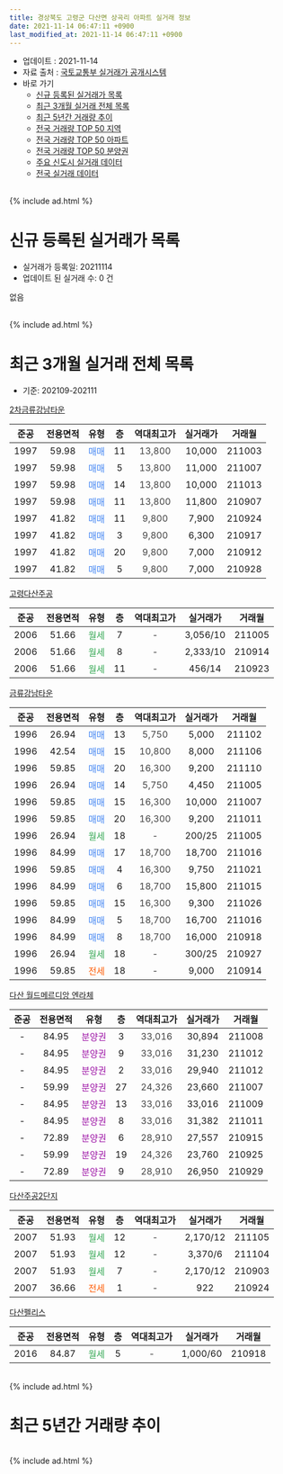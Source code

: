 ```yaml
---
title: 경상북도 고령군 다산면 상곡리 아파트 실거래 정보
date: 2021-11-14 06:47:11 +0900
last_modified_at: 2021-11-14 06:47:11 +0900
---
```


* 업데이트 : 2021-11-14
* 자료 출처 : [국토교통부 실거래가 공개시스템](http://rt.molit.go.kr)
* 바로 가기
    * [신규 등록된 실거래가 목록](#신규-등록된-실거래가-목록)
    * [최근 3개월 실거래 전체 목록](#최근-3개월-실거래-전체-목록)
    * [최근 5년간 거래량 추이](#최근-5년간-거래량-추이)
    * [전국 거래량 TOP 50 지역](https://inasie.github.io/apt-trade-info/최근-3개월-전국에서-가장-거래가-많이-발생한-지역)
    * [전국 거래량 TOP 50 아파트](https://inasie.github.io/apt-trade-info/최근-3개월-전국에서-가장-거래가-많이-발생한-아파트)
    * [전국 거래량 TOP 50 분양권](https://inasie.github.io/apt-trade-info/최근-3개월-전국에서-가장-거래가-많이-발생한-분양권)
    * [주요 신도시 실거래 데이터](https://inasie.github.io/apt-trade-info/주요-신도시)
    * [전국 실거래 데이터](https://inasie.github.io/apt-trade-info/전국)
<br>
{% include ad.html %}
<br>

# 신규 등록된 실거래가 목록
* 실거래가 등록일: 20211114
* 업데이트 된 실거래 수: 0 건

없음

<br>
{% include ad.html %}
<br>

# 최근 3개월 실거래 전체 목록
* 기준: 202109-202111


[2차금류강남타운](https://search.naver.com/search.naver?query=%EA%B2%BD%EC%83%81%EB%B6%81%EB%8F%84+%EA%B3%A0%EB%A0%B9%EA%B5%B0+%EB%8B%A4%EC%82%B0%EB%A9%B4+%EC%83%81%EA%B3%A1%EB%A6%AC+2%EC%B0%A8%EA%B8%88%EB%A5%98%EA%B0%95%EB%82%A8%ED%83%80%EC%9A%B4)

|준공|전용면적|유형|층|역대최고가|실거래가|거래월|
|:---:|:---:|:---:|:---:|:---:|:---:|:---:|
|1997|59.98|<span style="color:#4285f3">매매</span>|11|<span style="color:#444444">13,800</span>|10,000|211003|
|1997|59.98|<span style="color:#4285f3">매매</span>|5|<span style="color:#444444">13,800</span>|11,000|211007|
|1997|59.98|<span style="color:#4285f3">매매</span>|14|<span style="color:#444444">13,800</span>|10,000|211013|
|1997|59.98|<span style="color:#4285f3">매매</span>|11|<span style="color:#444444">13,800</span>|11,800|210907|
|1997|41.82|<span style="color:#4285f3">매매</span>|11|<span style="color:#444444">9,800</span>|7,900|210924|
|1997|41.82|<span style="color:#4285f3">매매</span>|3|<span style="color:#444444">9,800</span>|6,300|210917|
|1997|41.82|<span style="color:#4285f3">매매</span>|20|<span style="color:#444444">9,800</span>|7,000|210912|
|1997|41.82|<span style="color:#4285f3">매매</span>|5|<span style="color:#444444">9,800</span>|7,000|210928|

[고령다산주공](https://search.naver.com/search.naver?query=%EA%B2%BD%EC%83%81%EB%B6%81%EB%8F%84+%EA%B3%A0%EB%A0%B9%EA%B5%B0+%EB%8B%A4%EC%82%B0%EB%A9%B4+%EC%83%81%EA%B3%A1%EB%A6%AC+%EA%B3%A0%EB%A0%B9%EB%8B%A4%EC%82%B0%EC%A3%BC%EA%B3%B5)

|준공|전용면적|유형|층|역대최고가|실거래가|거래월|
|:---:|:---:|:---:|:---:|:---:|:---:|:---:|
|2006|51.66|<span style="color:#34a853">월세</span>|7|<span style="color:#444444">-</span>|3,056/10|211005|
|2006|51.66|<span style="color:#34a853">월세</span>|8|<span style="color:#444444">-</span>|2,333/10|210914|
|2006|51.66|<span style="color:#34a853">월세</span>|11|<span style="color:#444444">-</span>|456/14|210923|

[금류강남타운](https://search.naver.com/search.naver?query=%EA%B2%BD%EC%83%81%EB%B6%81%EB%8F%84+%EA%B3%A0%EB%A0%B9%EA%B5%B0+%EB%8B%A4%EC%82%B0%EB%A9%B4+%EC%83%81%EA%B3%A1%EB%A6%AC+%EA%B8%88%EB%A5%98%EA%B0%95%EB%82%A8%ED%83%80%EC%9A%B4)

|준공|전용면적|유형|층|역대최고가|실거래가|거래월|
|:---:|:---:|:---:|:---:|:---:|:---:|:---:|
|1996|26.94|<span style="color:#4285f3">매매</span>|13|<span style="color:#444444">5,750</span>|5,000|211102|
|1996|42.54|<span style="color:#4285f3">매매</span>|15|<span style="color:#444444">10,800</span>|8,000|211106|
|1996|59.85|<span style="color:#4285f3">매매</span>|20|<span style="color:#444444">16,300</span>|9,200|211110|
|1996|26.94|<span style="color:#4285f3">매매</span>|14|<span style="color:#444444">5,750</span>|4,450|211005|
|1996|59.85|<span style="color:#4285f3">매매</span>|15|<span style="color:#444444">16,300</span>|10,000|211007|
|1996|59.85|<span style="color:#4285f3">매매</span>|20|<span style="color:#444444">16,300</span>|9,200|211011|
|1996|26.94|<span style="color:#34a853">월세</span>|18|<span style="color:#444444">-</span>|200/25|211005|
|1996|84.99|<span style="color:#4285f3">매매</span>|17|<span style="color:#444444">18,700</span>|18,700|211016|
|1996|59.85|<span style="color:#4285f3">매매</span>|4|<span style="color:#444444">16,300</span>|9,750|211021|
|1996|84.99|<span style="color:#4285f3">매매</span>|6|<span style="color:#444444">18,700</span>|15,800|211015|
|1996|59.85|<span style="color:#4285f3">매매</span>|15|<span style="color:#444444">16,300</span>|9,300|211026|
|1996|84.99|<span style="color:#4285f3">매매</span>|5|<span style="color:#444444">18,700</span>|16,700|211016|
|1996|84.99|<span style="color:#4285f3">매매</span>|8|<span style="color:#444444">18,700</span>|16,000|210918|
|1996|26.94|<span style="color:#34a853">월세</span>|18|<span style="color:#444444">-</span>|300/25|210927|
|1996|59.85|<span style="color:#ff5a00">전세</span>|18|<span style="color:#444444">-</span>|9,000|210914|

[다산 월드메르디앙 엔라체](https://search.naver.com/search.naver?query=%EA%B2%BD%EC%83%81%EB%B6%81%EB%8F%84+%EA%B3%A0%EB%A0%B9%EA%B5%B0+%EB%8B%A4%EC%82%B0%EB%A9%B4+%EC%83%81%EA%B3%A1%EB%A6%AC+%EB%8B%A4%EC%82%B0+%EC%9B%94%EB%93%9C%EB%A9%94%EB%A5%B4%EB%94%94%EC%95%99+%EC%97%94%EB%9D%BC%EC%B2%B4)

|준공|전용면적|유형|층|역대최고가|실거래가|거래월|
|:---:|:---:|:---:|:---:|:---:|:---:|:---:|
|-|84.95|<span style="color:#9C11A5">분양권</span>|3|<span style="color:#444444">33,016</span>|30,894|211008|
|-|84.95|<span style="color:#9C11A5">분양권</span>|9|<span style="color:#444444">33,016</span>|31,230|211012|
|-|84.95|<span style="color:#9C11A5">분양권</span>|2|<span style="color:#444444">33,016</span>|29,940|211012|
|-|59.99|<span style="color:#9C11A5">분양권</span>|27|<span style="color:#444444">24,326</span>|23,660|211007|
|-|84.95|<span style="color:#9C11A5">분양권</span>|13|<span style="color:#444444">33,016</span>|33,016|211009|
|-|84.95|<span style="color:#9C11A5">분양권</span>|8|<span style="color:#444444">33,016</span>|31,382|211011|
|-|72.89|<span style="color:#9C11A5">분양권</span>|6|<span style="color:#444444">28,910</span>|27,557|210915|
|-|59.99|<span style="color:#9C11A5">분양권</span>|19|<span style="color:#444444">24,326</span>|23,760|210925|
|-|72.89|<span style="color:#9C11A5">분양권</span>|9|<span style="color:#444444">28,910</span>|26,950|210929|

[다산주공2단지](https://search.naver.com/search.naver?query=%EA%B2%BD%EC%83%81%EB%B6%81%EB%8F%84+%EA%B3%A0%EB%A0%B9%EA%B5%B0+%EB%8B%A4%EC%82%B0%EB%A9%B4+%EC%83%81%EA%B3%A1%EB%A6%AC+%EB%8B%A4%EC%82%B0%EC%A3%BC%EA%B3%B52%EB%8B%A8%EC%A7%80)

|준공|전용면적|유형|층|역대최고가|실거래가|거래월|
|:---:|:---:|:---:|:---:|:---:|:---:|:---:|
|2007|51.93|<span style="color:#34a853">월세</span>|12|<span style="color:#444444">-</span>|2,170/12|211105|
|2007|51.93|<span style="color:#34a853">월세</span>|12|<span style="color:#444444">-</span>|3,370/6|211104|
|2007|51.93|<span style="color:#34a853">월세</span>|7|<span style="color:#444444">-</span>|2,170/12|210903|
|2007|36.66|<span style="color:#ff5a00">전세</span>|1|<span style="color:#444444">-</span>|922|210924|

[다산펠리스](https://search.naver.com/search.naver?query=%EA%B2%BD%EC%83%81%EB%B6%81%EB%8F%84+%EA%B3%A0%EB%A0%B9%EA%B5%B0+%EB%8B%A4%EC%82%B0%EB%A9%B4+%EC%83%81%EA%B3%A1%EB%A6%AC+%EB%8B%A4%EC%82%B0%ED%8E%A0%EB%A6%AC%EC%8A%A4)

|준공|전용면적|유형|층|역대최고가|실거래가|거래월|
|:---:|:---:|:---:|:---:|:---:|:---:|:---:|
|2016|84.87|<span style="color:#34a853">월세</span>|5|<span style="color:#444444">-</span>|1,000/60|210918|


<br>
{% include ad.html %}
<br>

# 최근 5년간 거래량 추이


<div style="width:100%;">
    <canvas id="deal_progress" height="200"></canvas>
</div>

<script>
new Chart(document.getElementById("deal_progress"), {
    type: 'line',
    data: {
        labels: ['201611','201612','201701','201702','201703','201704','201705','201706','201707','201708','201709','201710','201711','201712','201801','201802','201803','201804','201805','201806','201807','201808','201809','201810','201811','201812','201901','201902','201903','201904','201905','201906','201907','201908','201909','201910','201911','201912','202001','202002','202003','202004','202005','202006','202007','202008','202009','202010','202011','202012','202101','202102','202103','202104','202105','202106','202107','202108','202109','202110','202111'],
        datasets: [{
            label: '매매',
            pointRadius: 1,
            data: [3, 3, 1, 8, 6, 4, 6, 6, 4, 4, 7, 1, 7, 4, 5, 2, 6, 5, 6, 6, 2, 3, 3, 3, 1, 5, 4, 5, 5, 3, 4, 5, 9, 1, 5, 5, 4, 3, 8, 14, 2, 5, 8, 6, 11, 4, 7, 3, 13, 8, 14, 8, 39, 72, 24, 16, 10, 8, 9, 17, 3],
            borderColor: "rgba(255, 201, 14, 1)",
            backgroundColor: "rgba(255, 201, 14, 0.5)",
            fill: false,
            lineTension: 0
        },{
            label: '전월세',
            pointRadius: 1,
            data: [6, 4, 1, 6, 3, 2, 4, 1, 5, 3, 5, 2, 2, 6, 0, 5, 6, 4, 1, 7, 5, 4, 1, 3, 1, 4, 2, 1, 2, 3, 2, 5, 0, 5, 4, 1, 3, 17, 5, 5, 20, 5, 4, 2, 5, 7, 4, 1, 2, 3, 3, 3, 5, 8, 4, 3, 0, 0, 7, 2, 2],
            borderColor: "rgba(0, 141, 185, 1)",
            backgroundColor: "rgba(0, 141, 185, 0.5)",
            fill: false,
            lineTension: 0
        }
        ]
    },
    options: {
        responsive: true,
        title: {
            display: false
        },
        tooltips: {
            mode: 'index',
            intersect: false
        },
        hover: {
            mode: 'nearest',
            intersect: true
        },
        scales: {
            xAxes: [{
                display: true,
                scaleLabel: {
                    display: true,
                    labelString: '년/월'
                }
            }],
            yAxes: [{
                display: true,
                ticks: {
                    suggestedMin: 0,
                },
                scaleLabel: {
                    display: true,
                    labelString: '실거래 수'
                }
            }]
        }
    }
});

</script>


<br>
{% include ad.html %}
<br>

